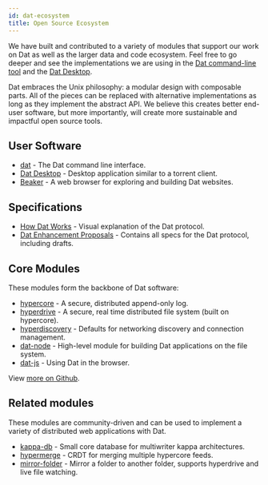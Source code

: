 ```yaml
---
id: dat-ecosystem
title: Open Source Ecosystem
---
```


We have built and contributed to a variety of modules that support our work on Dat as well as the larger data and code ecosystem. Feel free to go deeper and see the implementations we are using in the [Dat command-line tool](https://github.com/datproject/dat) and the [Dat Desktop](https://github.com/datproject/dat-desktop).

Dat embraces the Unix philosophy: a modular design with composable parts. All of the pieces can be replaced with alternative implementations as long as they implement the abstract API. We believe this creates better end-user software, but more importantly, will create more sustainable and impactful open source tools.

## User Software

* [dat](https://github.com/datproject/dat) - The Dat command line interface.
* [Dat Desktop](https://github.com/datproject/dat-desktop) - Desktop application similar to a torrent client.
* [Beaker](https://beakerbrowser.com) - A web browser for exploring and building Dat websites.

## Specifications

* [How Dat Works](https://datprotocol.github.io/how-dat-works/) - Visual explanation of the Dat protocol.
* [Dat Enhancement Proposals](https://github.com/datprotocol/DEPs) - Contains all specs for the Dat protocol, including drafts.

## Core Modules

These modules form the backbone of Dat software:

* [hypercore](https://github.com/mafintosh/hypercore) - A secure, distributed append-only log.
* [hyperdrive](https://github.com/mafintosh/hyperdrive) - A secure, real time distributed file system (built on hypercore).
* [hyperdiscovery](https://github.com/karissa/hyperdiscovery) - Defaults for networking discovery and connection management.
* [dat-node](https://github.com/datproject/dat-node) - High-level module for building Dat applications on the file system.
* [dat-js](https://github.com/datproject/dat-js) - Using Dat in the browser.

View [more on Github](https://github.com/search?utf8=%E2%9C%93&q=topic%3Adat&type=Repositories).

## Related modules

These modules are community-driven and can be used to implement a variety of distributed web applications with Dat. 

* [kappa-db](https://github.com/kappa-db) - Small core database for multiwriter kappa architectures.
* [hypermerge](https://github.com/automerge/hypermerge#readme) - CRDT for merging multiple hypercore feeds. 
* [mirror-folder](https://github.com/mafintosh/mirror-folder) - Mirror a folder to another folder, supports hyperdrive and live file watching.

